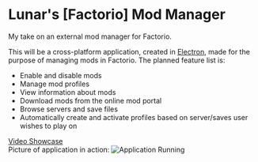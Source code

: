 # Lunar's [Factorio] Mod Manager
My take on an external mod manager for Factorio.

This will be a cross-platform application, created in [Electron](http://electron.atom.io/), made for the purpose of managing mods in Factorio. The planned feature list is:

* Enable and disable mods
* Manage mod profiles
* View information about mods
* Download mods from the online mod portal
* Browse servers and save files
* Automatically create and activate profiles based on server/saves user wishes to play on

[Video Showcase](https://youtu.be/LAqLl_JsL_M)  
Picture of application in action:
![Application Running](http://i.imgur.com/XHC6qNG.png)

